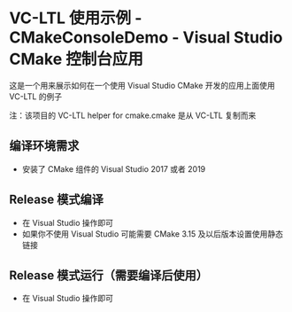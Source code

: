 ﻿# VC-LTL 使用示例 - CMakeConsoleDemo - Visual Studio CMake 控制台应用

这是一个用来展示如何在一个使用 Visual Studio CMake 开发的应用上面使用 VC-LTL 的例子

注：该项目的 VC-LTL helper for cmake.cmake 是从 VC-LTL 复制而来

## 编译环境需求
- 安装了 CMake 组件的 Visual Studio 2017 或者 2019

## Release 模式编译
- 在 Visual Studio 操作即可
- 如果你不使用 Visual Studio 可能需要 CMake 3.15 及以后版本设置使用静态链接

## Release 模式运行（需要编译后使用）
- 在 Visual Studio 操作即可
